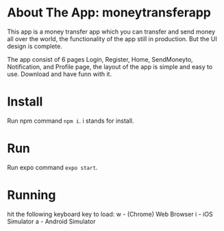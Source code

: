 # About The App: moneytransferapp
This app is a money transfer app which you can transfer and send money all over the world, 
the functionality of the app still in production. But the UI design is complete.

The app consist of 6 pages Login, Register, Home, SendMoneyto, Notification, and Profile page, 
the layout of the app is simple and easy to use. Download and have funn with it.


# Install
Run npm command `npm i`. i stands for install.

# Run
Run expo command `expo start`.

# Running
hit the following keyboard key to load:
w - (Chrome) Web Browser
i - iOS Simulator
a - Android Simulator

